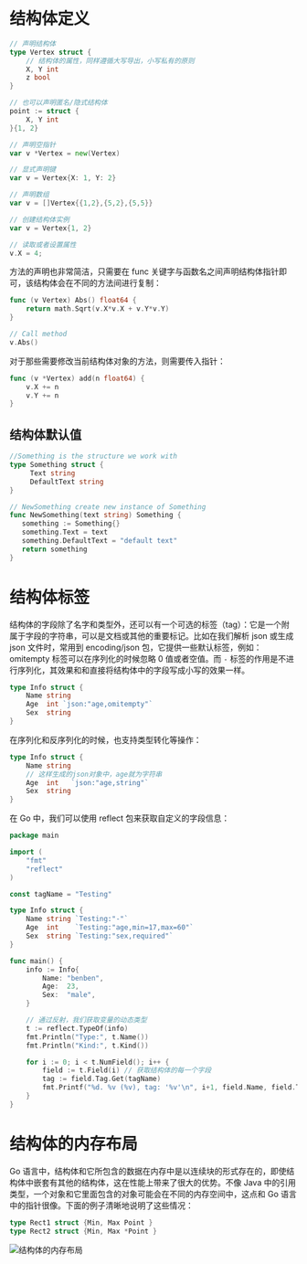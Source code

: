 # 结构体定义

```go
// 声明结构体
type Vertex struct {
    // 结构体的属性，同样遵循大写导出，小写私有的原则
    X, Y int
    z bool
}

// 也可以声明匿名/隐式结构体
point := struct {
	X, Y int
}{1, 2}

// 声明空指针
var v *Vertex = new(Vertex)

// 显式声明键
var v = Vertex{X: 1, Y: 2}

// 声明数组
var v = []Vertex{{1,2},{5,2},{5,5}}

// 创建结构体实例
var v = Vertex{1, 2}

// 读取或者设置属性
v.X = 4;
```

方法的声明也非常简洁，只需要在 func 关键字与函数名之间声明结构体指针即可，该结构体会在不同的方法间进行复制：

```go
func (v Vertex) Abs() float64 {
    return math.Sqrt(v.X*v.X + v.Y*v.Y)
}

// Call method
v.Abs()
```

对于那些需要修改当前结构体对象的方法，则需要传入指针：

```go
func (v *Vertex) add(n float64) {
    v.X += n
    v.Y += n
}
```

## 结构体默认值

```go
//Something is the structure we work with
type Something struct {
     Text string
     DefaultText string
}

// NewSomething create new instance of Something
func NewSomething(text string) Something {
   something := Something{}
   something.Text = text
   something.DefaultText = "default text"
   return something
}
```

# 结构体标签

结构体的字段除了名字和类型外，还可以有一个可选的标签（tag）：它是一个附属于字段的字符串，可以是文档或其他的重要标记。比如在我们解析 json 或生成 json 文件时，常用到 encoding/json 包，它提供一些默认标签，例如：omitempty 标签可以在序列化的时候忽略 0 值或者空值。而 `-` 标签的作用是不进行序列化，其效果和和直接将结构体中的字段写成小写的效果一样。

```go
type Info struct {
    Name string
    Age  int `json:"age,omitempty"`
    Sex  string
}
```

在序列化和反序列化的时候，也支持类型转化等操作：

```go
type Info struct {
	Name string
	// 这样生成的json对象中，age就为字符串
    Age  int   `json:"age,string"`
    Sex  string
}
```

在 Go 中，我们可以使用 reflect 包来获取自定义的字段信息：

```go
package main

import (
    "fmt"
    "reflect"
)

const tagName = "Testing"

type Info struct {
    Name string `Testing:"-"`
    Age  int    `Testing:"age,min=17,max=60"`
    Sex  string `Testing:"sex,required"`
}

func main() {
    info := Info{
        Name: "benben",
        Age:  23,
        Sex:  "male",
    }

    // 通过反射，我们获取变量的动态类型
    t := reflect.TypeOf(info)
    fmt.Println("Type:", t.Name())
    fmt.Println("Kind:", t.Kind())

    for i := 0; i < t.NumField(); i++ {
        field := t.Field(i) // 获取结构体的每一个字段
        tag := field.Tag.Get(tagName)
        fmt.Printf("%d. %v (%v), tag: '%v'\n", i+1, field.Name, field.Type.Name(), tag)
    }
}
```

# 结构体的内存布局

Go 语言中，结构体和它所包含的数据在内存中是以连续块的形式存在的，即使结构体中嵌套有其他的结构体，这在性能上带来了很大的优势。不像 Java 中的引用类型，一个对象和它里面包含的对象可能会在不同的内存空间中，这点和 Go 语言中的指针很像。下面的例子清晰地说明了这些情况：

```go
type Rect1 struct {Min, Max Point }
type Rect2 struct {Min, Max *Point }
```

![结构体的内存布局](https://s2.ax1x.com/2019/11/30/QZlde0.png)
